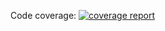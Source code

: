 Code coverage: [![coverage report](https://gitlab.com/snailventilator/audtreemap/badges/master/coverage.svg)](https://gitlab.com/snailventilator/audtreemap/-/commits/master)